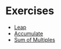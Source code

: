 # Exercises

* [Leap](leap/Leap.Exercise.md)
* [Accumulate](accumulate/Accumulate.Exercise.md)
* [Sum of Multiples](sum-of-multiples/SumOfMultiples.Exercise.md)
